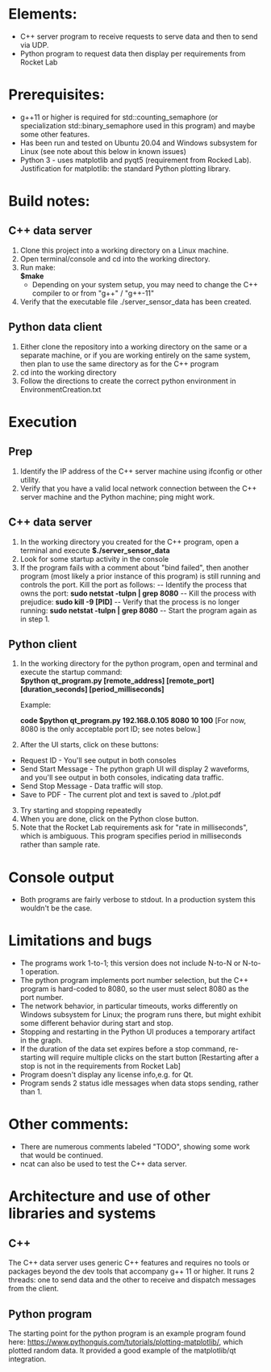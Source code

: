 # Elements:
- C++ server program to receive requests to serve data and then to send via UDP.
- Python program to request data then display per requirements from Rocket Lab

# Prerequisites:
- g++11 or higher is required for std::counting_semaphore (or specialization std::binary_semaphore used in this program) 
  and maybe some other features.
- Has been run and tested on Ubuntu 20.04 and Windows subsystem for Linux (see note about this below in known issues)
- Python 3 - uses matplotlib and pyqt5 (requirement from Rocked Lab).  Justification for matplotlib: the standard Python plotting library.

# Build notes:
## C++ data server
1. Clone this project into a working directory on a Linux machine.
2. Open terminal/console and cd into the working directory.
3. Run make:  
    **$make**
   - Depending on your system setup, you may need to change the C++ compiler to
     or from "g++" / "g++-11"
4. Verify that the executable file ./server_sensor_data has been created.

## Python data client
1. Either clone the repository into a working directory on the same or a separate machine, or if
   you are working entirely on the same system, then plan to use the same directory as
   for the C++ program
2. cd into the working directory
3. Follow the directions to create the correct python environment in EnvironmentCreation.txt 

# Execution
## Prep
1. Identify the IP address of the C++ server machine using ifconfig or other utility.
2. Verify that you have a valid local network connection between the C++ server machine and the
   Python machine; ping might work.

## C++ data server
1. In the working directory you created for the C++ program, open a terminal and
  execute 
  **$./server_sensor_data**
2. Look for some startup activity in the console
3. If the program fails with a comment about "bind failed", then another program (most likely a prior
   instance of this program) is still running and controls the port.  Kill the port as follows:
   -- Identify the process that owns the port: **sudo netstat -tulpn | grep 8080**
   -- Kill the process with prejudice: **sudo kill -9 [PID]**
   -- Verify that the process is no longer running: **sudo netstat -tulpn | grep 8080**
   -- Start the program again as in step 1.

## Python client
1. In the working directory for the python program, open and terminal and
  execute the startup command:  
  **$python qt_program.py [remote_address] [remote_port] [duration_seconds] [period_milliseconds]**
    
    Example:
    
    **code $python qt_program.py 192.168.0.105 8080 10 100**
    [For now, 8080 is the only acceptable port ID; see notes below.]
2. After the UI starts, click on these buttons:
  - Request ID - You'll see output in both consoles
  - Send Start Message - The python graph UI will display 2 waveforms, and you'll see output in both consoles, indicating data traffic.
  - Send Stop Message - Data traffic will stop.
  - Save to PDF - The current plot and text is saved to ./plot.pdf
3. Try starting and stopping repeatedly
4. When you are done, click on the Python close button.
5. Note that the Rocket Lab requirements ask for "rate in milliseconds", which is ambiguous.  This program specifies period in milliseconds
   rather than sample rate.
   
# Console output
- Both programs are fairly verbose to stdout. In a production system this wouldn't be the case.

# Limitations and bugs
- The programs work 1-to-1; this version does not include N-to-N or N-to-1 operation.
- The python program implements port number selection, but the C++ program is hard-coded to 8080, so
  the user must select 8080 as the port number.
- The network behavior, in particular timeouts, works differently on Windows subsystem for Linux; the program
  runs there, but might exhibit some different behavior during start and stop.
- Stopping and restarting in the Python UI produces a temporary artifact in the graph.
- If the duration of the data set expires before a stop command, re-starting will require multiple
  clicks on the start button [Restarting after a stop is not in the requirements from Rocket Lab]
- Program doesn't display any license info,e.g. for Qt.
- Program sends 2 status idle messages when data stops sending, rather than 1.
# Other comments:
 - There are numerous comments labeled "TODO", showing some work that would be continued.
 - ncat can also be used to test the C++ data server.

# Architecture and use of other libraries and systems
## C++
The C++ data server uses generic C++ features and requires no tools or packages beyond the
dev tools that accompany g++ 11 or higher.  It runs 2 threads: one to send data and the other
to receive and dispatch messages from the client.
## Python program
The starting point for the python program is an example program found here: https://www.pythonguis.com/tutorials/plotting-matplotlib/,
which plotted random data. It provided a good example of the matplotlib/qt integration.
